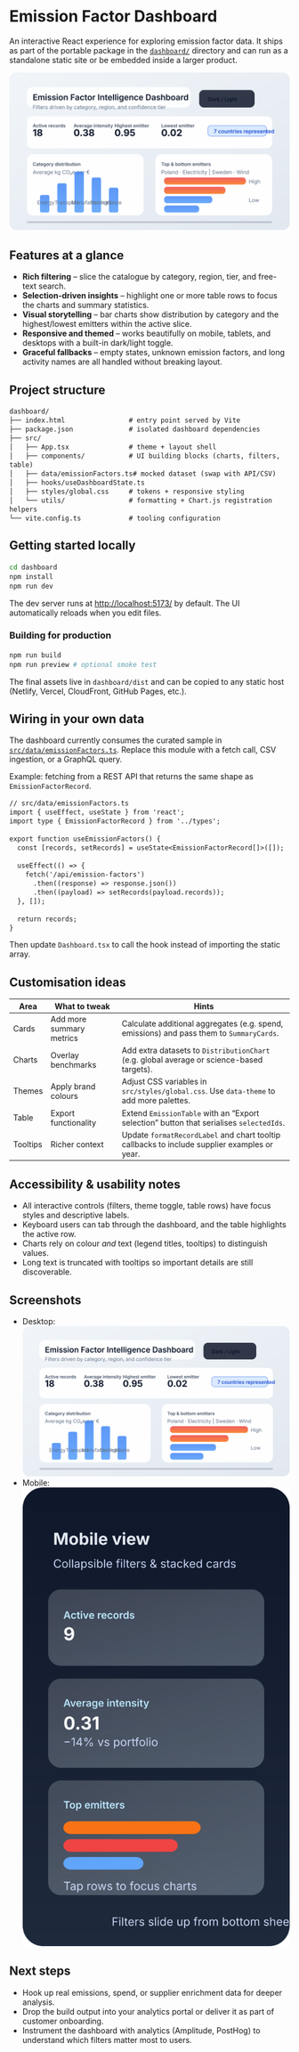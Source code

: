 # Emission Factor Dashboard

An interactive React experience for exploring emission factor data. It ships as part of the portable package in the [`dashboard/`](../dashboard) directory and can run as a standalone static site or be embedded inside a larger product.

![Dashboard overview](./images/dashboard-overview.svg)

## Features at a glance

- **Rich filtering** – slice the catalogue by category, region, tier, and free-text search.
- **Selection-driven insights** – highlight one or more table rows to focus the charts and summary statistics.
- **Visual storytelling** – bar charts show distribution by category and the highest/lowest emitters within the active slice.
- **Responsive and themed** – works beautifully on mobile, tablets, and desktops with a built-in dark/light toggle.
- **Graceful fallbacks** – empty states, unknown emission factors, and long activity names are all handled without breaking layout.

## Project structure

```
dashboard/
├── index.html                # entry point served by Vite
├── package.json              # isolated dashboard dependencies
├── src/
│   ├── App.tsx               # theme + layout shell
│   ├── components/           # UI building blocks (charts, filters, table)
│   ├── data/emissionFactors.ts# mocked dataset (swap with API/CSV)
│   ├── hooks/useDashboardState.ts
│   ├── styles/global.css     # tokens + responsive styling
│   └── utils/                # formatting + Chart.js registration helpers
└── vite.config.ts            # tooling configuration
```

## Getting started locally

```bash
cd dashboard
npm install
npm run dev
```

The dev server runs at <http://localhost:5173/> by default. The UI automatically reloads when you edit files.

### Building for production

```bash
npm run build
npm run preview # optional smoke test
```

The final assets live in `dashboard/dist` and can be copied to any static host (Netlify, Vercel, CloudFront, GitHub Pages, etc.).

## Wiring in your own data

The dashboard currently consumes the curated sample in [`src/data/emissionFactors.ts`](../dashboard/src/data/emissionFactors.ts). Replace this module with a fetch call, CSV ingestion, or a GraphQL query.

Example: fetching from a REST API that returns the same shape as `EmissionFactorRecord`.

```tsx
// src/data/emissionFactors.ts
import { useEffect, useState } from 'react';
import type { EmissionFactorRecord } from '../types';

export function useEmissionFactors() {
  const [records, setRecords] = useState<EmissionFactorRecord[]>([]);

  useEffect(() => {
    fetch('/api/emission-factors')
      .then((response) => response.json())
      .then((payload) => setRecords(payload.records));
  }, []);

  return records;
}
```

Then update `Dashboard.tsx` to call the hook instead of importing the static array.

## Customisation ideas

| Area | What to tweak | Hints |
|------|---------------|-------|
| Cards | Add more summary metrics | Calculate additional aggregates (e.g. spend, emissions) and pass them to `SummaryCards`. |
| Charts | Overlay benchmarks | Add extra datasets to `DistributionChart` (e.g. global average or science-based targets). |
| Themes | Apply brand colours | Adjust CSS variables in `src/styles/global.css`. Use `data-theme` to add more palettes. |
| Table | Export functionality | Extend `EmissionTable` with an “Export selection” button that serialises `selectedIds`. |
| Tooltips | Richer context | Update `formatRecordLabel` and chart tooltip callbacks to include supplier examples or year. |

## Accessibility & usability notes

- All interactive controls (filters, theme toggle, table rows) have focus styles and descriptive labels.
- Keyboard users can tab through the dashboard, and the table highlights the active row.
- Charts rely on colour *and* text (legend titles, tooltips) to distinguish values.
- Long text is truncated with tooltips so important details are still discoverable.

## Screenshots

- Desktop: ![Desktop dashboard](./images/dashboard-overview.svg)
- Mobile: ![Mobile dashboard](./images/dashboard-mobile.svg)

## Next steps

- Hook up real emissions, spend, or supplier enrichment data for deeper analysis.
- Drop the build output into your analytics portal or deliver it as part of customer onboarding.
- Instrument the dashboard with analytics (Amplitude, PostHog) to understand which filters matter most to users.
